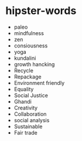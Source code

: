 hipster-words
=============

* paleo
* mindfulness
* zen
* consiousness 
* yoga
* kundalini
* growth hancking 
* Recycle
* Repackage
* Environment friendly 
* Equality
* Social Justice
* Ghandi
* Creativity
* Collaboration
* social analysis
* Sustainable 
* Fair trade
